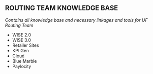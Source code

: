 ## ROUTING TEAM KNOWLEDGE BASE
*Contains all knowledge base and necessary linkages and tools for UF Routing Team*

* WISE 2.0
* WISE 3.0
* Retailer Sites
* KPI Gen
* Cloud
* Blue Marble
* Paylocity
